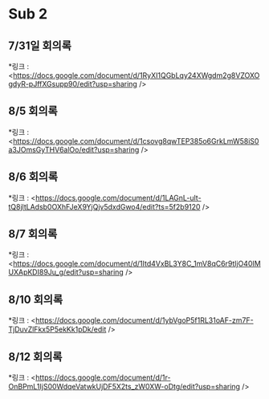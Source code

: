 # Sub 2

## 7/31일 회의록

*링크 : <https://docs.google.com/document/d/1RyXI1QGbLqy24XWgdm2g8VZOXOgdyR-pJffXGsupp90/edit?usp=sharing />

## 8/5 회의록

*링크 : <https://docs.google.com/document/d/1csovg8qwTEP385o6GrkLmW58iS0a3JOmsGyTHV6alOo/edit?usp=sharing />

## 8/6 회의록

*링크 : <https://docs.google.com/document/d/1LAGnL-ult-tQ8jltLAdsb0OXhFJeX9YjQjv5dxdGwo4/edit?ts=5f2b9120 />

## 8/7 회의록

*링크 : <https://docs.google.com/document/d/1Itd4VxBL3Y8C_1mV8qC6r9tljO40IMUXApKDI89Ju_g/edit?usp=sharing />

## 8/10 회의록
*링크 : <https://docs.google.com/document/d/1ybVgoP5f1RL31oAF-zm7F-TjDuvZlFkx5P5ekKk1pDk/edit />

## 8/12 회의록
*링크 : <https://docs.google.com/document/d/1r-OnBPmL1IjS00WdqeVatwkUjDF5X2ts_zW0XW-oDtg/edit?usp=sharing />
